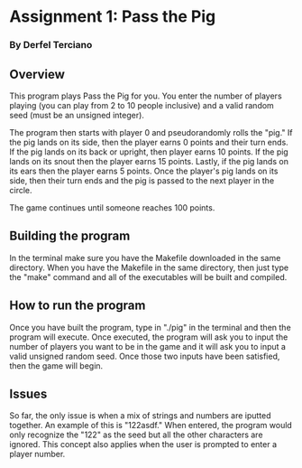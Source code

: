 # Assignment 1: Pass the Pig
### By Derfel Terciano

## Overview

This program plays Pass the Pig for you. You enter the number of players playing (you can play from 2 to 10 people inclusive) and a valid random seed (must be an unsigned integer).

The program then starts with player 0 and pseudorandomly rolls the "pig." If the pig lands on its side, then the player earns 0 points and their turn ends. If the pig lands on its back or upright, then player earns 10 points. If the pig lands on its snout then the player earns 15 points. Lastly, if the pig lands on its ears then the player earns 5 points. Once the player's pig lands on its side, then their turn ends and the pig is passed to the next player in the circle.

The game continues until someone reaches 100 points.

## Building the program

In the terminal make sure you have the Makefile downloaded in the same directory. When you have the Makefile in the same directory, then just type the "make" command and all of the executables will be built and compiled.

## How to run the program

Once you have built the program, type in "./pig" in the terminal and then the program will execute. Once executed, the program will ask you to input the number of players you want to be in the game and it will ask you to input a valid unsigned random seed. Once those two inputs have been satisfied, then the game will begin.

## Issues

So far, the only issue is when a mix of strings and numbers are iputted together. An example of this is "122asdf." When entered, the program would only recognize the "122" as the seed but all the other characters are ignored. This concept also applies when the user is prompted to enter a player number.
